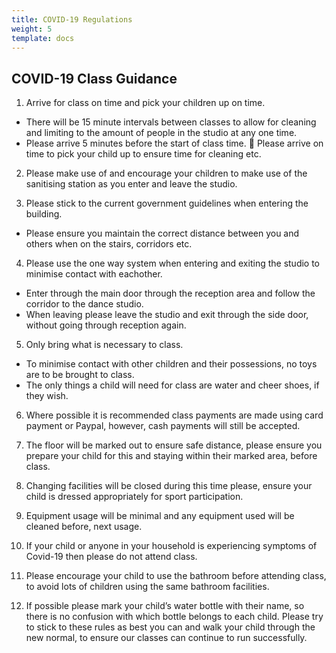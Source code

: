 ```yaml
---
title: COVID-19 Regulations
weight: 5
template: docs
---
```


## COVID-19 Class Guidance
1. Arrive for class on time and pick your children up on time.

+ There will be 15 minute intervals between classes to allow for cleaning and
limiting to the amount of people in the studio at any one time.
+ Please arrive 5 minutes before the start of class time.
 Please arrive on time to pick your child up to ensure time for cleaning etc.

2. Please make use of and encourage your children to make use of the sanitising station as you
enter and leave the studio.

3. Please stick to the current government guidelines when entering the building.

+ Please ensure you maintain the correct distance between you and others
when on the stairs, corridors etc.

4. Please use the one way system when entering and exiting the studio to minimise contact
with eachother.

+ Enter through the main door through the reception area and follow the
corridor to the dance studio.
+ When leaving please leave the studio and exit through the side door,
without going through reception again.

5. Only bring what is necessary to class.

+ To minimise contact with other children and their possessions, no toys are
to be brought to class.
+ The only things a child will need for class are water and cheer shoes, if they
wish.

6. Where possible it is recommended class payments are made using card payment or Paypal,
however, cash payments will still be accepted.

7. The floor will be marked out to ensure safe distance, please ensure you prepare your child
for this and staying within their marked area, before class.

8. Changing facilities will be closed during this time please, ensure your child is dressed
appropriately for sport participation.

9. Equipment usage will be minimal and any equipment used will be cleaned before, next
usage.

10. If your child or anyone in your household is experiencing symptoms of Covid-19 then please
do not attend class.

11. Please encourage your child to use the bathroom before attending class, to avoid lots of
children using the same bathroom facilities.

12. If possible please mark your child’s water bottle with their name, so there is no confusion
with which bottle belongs to each child.
Please try to stick to these rules as best you can and walk your child through the new normal, to
ensure our classes can continue to run successfully.